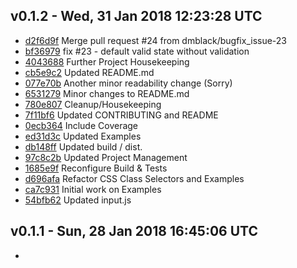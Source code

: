 v0.1.2 - Wed, 31 Jan 2018 12:23:28 UTC
--------------------------------------

- [d2f6d9f](../../commit/d2f6d9f) Merge pull request #24 from dmblack/bugfix_issue-23
- [bf36979](../../commit/bf36979) fix #23 - default valid state without validation
- [4043688](../../commit/4043688) Further Project Housekeeping
- [cb5e9c2](../../commit/cb5e9c2) Updated README.md
- [077e70b](../../commit/077e70b) Another minor readability change (Sorry)
- [6531279](../../commit/6531279) Minor changes to README.md
- [780e807](../../commit/780e807) Cleanup/Housekeeping
- [7f11bf6](../../commit/7f11bf6) Updated CONTRIBUTING and README
- [0ecb364](../../commit/0ecb364) Include Coverage
- [ed31d3c](../../commit/ed31d3c) Updated Examples
- [db148ff](../../commit/db148ff) Updated build / dist.
- [97c8c2b](../../commit/97c8c2b) Updated Project Management
- [1685e9f](../../commit/1685e9f) Reconfigure Build & Tests
- [d696afa](../../commit/d696afa) Refactor CSS Class Selectors and Examples
- [ca7c931](../../commit/ca7c931) Initial work on Examples
- [54bfb62](../../commit/54bfb62) Updated input.js


v0.1.1 - Sun, 28 Jan 2018 16:45:06 UTC
--------------------------------------

-


